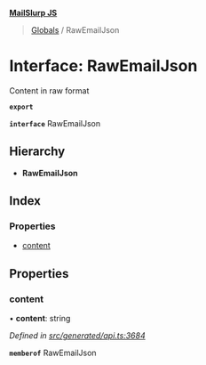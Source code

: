 **[MailSlurp JS](../README.md)**

> [Globals](../README.md) / RawEmailJson

# Interface: RawEmailJson

Content in raw format

**`export`** 

**`interface`** RawEmailJson

## Hierarchy

* **RawEmailJson**

## Index

### Properties

* [content](rawemailjson.md#content)

## Properties

### content

•  **content**: string

*Defined in [src/generated/api.ts:3684](https://github.com/mailslurp/mailslurp-client/blob/8d5c17f/src/generated/api.ts#L3684)*

**`memberof`** RawEmailJson
